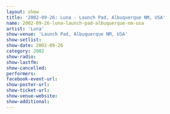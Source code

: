 ```yaml
---
layout: show
title: '2002-09-26: Luna - Launch Pad, Albuquerque NM, USA'
name: 2002-09-26-luna-launch-pad-albuquerque-nm-usa
artist: 'Luna'
show-venue: 'Launch Pad, Albuquerque NM, USA'
show-setlist: 
show-date: 2002-09-26
category: 2002
show-radio: 
show-lastfm: 
show-cancelled: 
performers: 
facebook-event-url: 
show-poster-url: 
show-ticket-url: 
show-venue-website: 
show-additional: 
---
```


